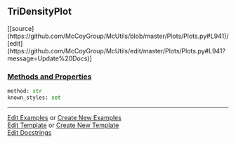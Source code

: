 ## <a id="McUtils.Plots.Plots.TriDensityPlot">TriDensityPlot</a> 
<div class="docs-source-link" markdown="1">
[[source](https://github.com/McCoyGroup/McUtils/blob/master/Plots/Plots.py#L941)/[edit](https://github.com/McCoyGroup/McUtils/edit/master/Plots/Plots.py#L941?message=Update%20Docs)]
</div>



<div class="collapsible-section">
 <div class="collapsible-section collapsible-section-header" markdown="1">
 
### <a class="collapse-link" data-toggle="collapse" href="#methods">Methods and Properties</a> <a class="float-right" data-toggle="collapse" href="#methods"><i class="fa fa-chevron-down"></i></a>

 </div>
 <div class="collapsible-section collapsible-section-body collapse" id="methods" markdown="1">

```python
method: str
known_styles: set
```


 </div>
</div>




___

[Edit Examples](https://github.com/McCoyGroup/McUtils/edit/gh-pages/ci/examples/McUtils/Plots/Plots/TriDensityPlot.md) or 
[Create New Examples](https://github.com/McCoyGroup/McUtils/new/gh-pages/?filename=ci/examples/McUtils/Plots/Plots/TriDensityPlot.md) <br/>
[Edit Template](https://github.com/McCoyGroup/McUtils/edit/gh-pages/ci/docs/McUtils/Plots/Plots/TriDensityPlot.md) or 
[Create New Template](https://github.com/McCoyGroup/McUtils/new/gh-pages/?filename=ci/docs/templates/McUtils/Plots/Plots/TriDensityPlot.md) <br/>
[Edit Docstrings](https://github.com/McCoyGroup/McUtils/edit/master/Plots/Plots.py#L941?message=Update%20Docs)